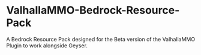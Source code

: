 # ValhallaMMO-Bedrock-Resource-Pack
A Bedrock Resource Pack designed for the Beta version of the ValhallaMMO Plugin to work alongside Geyser.
